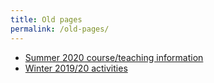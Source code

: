 ```yaml
---
title: Old pages
permalink: /old-pages/
---
```


- [Summer 2020 course/teaching information](/courses-sose2020/)
- [Winter 2019/20 activities](/calendar-ws1920/)